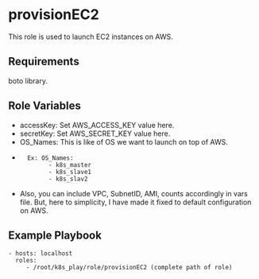 provisionEC2
=========

This role is used to launch EC2 instances on AWS. 

Requirements
------------

boto library.

Role Variables
--------------

- accessKey: Set AWS_ACCESS_KEY value here. 
- secretKey: Set AWS_SECRET_KEY value here. 
- OS_Names: This is like of OS we want to launch on top of AWS.
*       Ex: OS_Names: 
              - k8s_master
              - k8s_slave1
              - k8s_slav2
- Also, you can include VPC, SubnetID, AMI, counts accordingly in vars file. But, here to simplicity, I have made it fixed to default configuration on AWS. 

Example Playbook
----------------

    - hosts: localhost
      roles:
         - /root/k8s_play/role/provisionEC2 (complete path of role)


